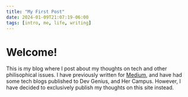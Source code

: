 ```yaml
---
title: "My First Post"
date: 2024-01-09T21:07:19-06:00
tags: [intro, me, life, writing]
---
```


# Welcome!

This is my blog where I post about my thoughts on tech and other philisophical issues. I have previously written for [Medium](https://medium.com/@tedtke514), and have had some tech blogs published to Dev Genius, and Her Campus. However, I have decided to exclusively publish my thoughts on this site instead.
